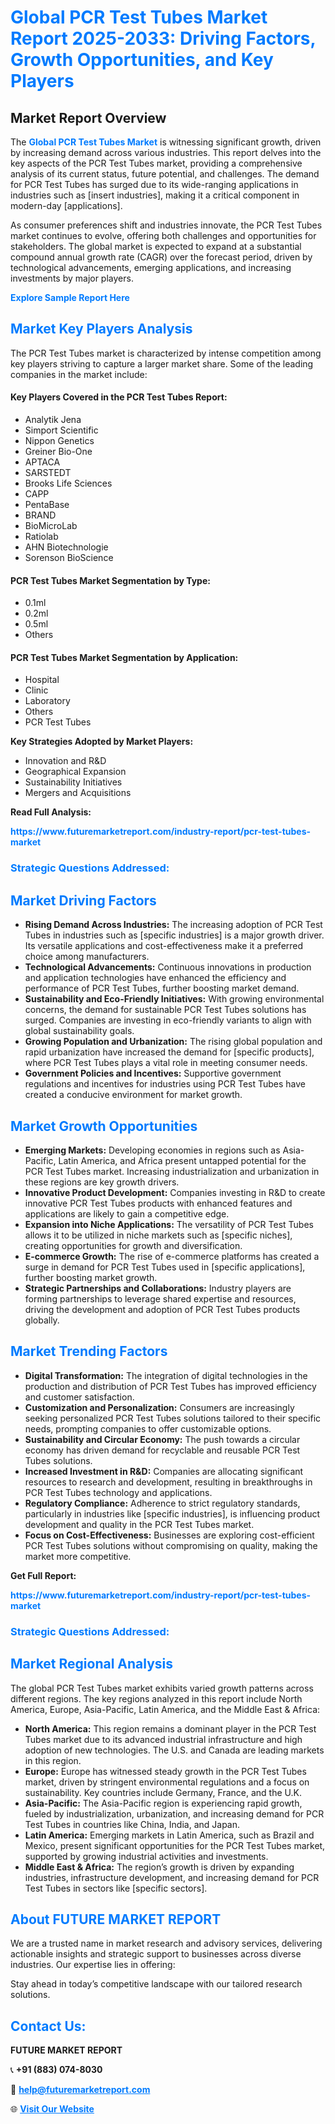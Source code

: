 <h1 style="color: #007BFF;">Global PCR Test Tubes Market Report 2025-2033: Driving Factors, Growth Opportunities, and Key Players</h1>

<section id="overview">
<h2>Market Report Overview</h2>
<p>The <a href="https://www.futuremarketreport.com/industry-report/pcr-test-tubes-market" style="color: #007BFF; text-decoration: none;"><strong>Global PCR Test Tubes Market</strong></a> is witnessing significant growth, driven by increasing demand across various industries. This report delves into the key aspects of the PCR Test Tubes market, providing a comprehensive analysis of its current status, future potential, and challenges. The demand for PCR Test Tubes has surged due to its wide-ranging applications in industries such as [insert industries], making it a critical component in modern-day [applications].</p>
<p>As consumer preferences shift and industries innovate, the PCR Test Tubes market continues to evolve, offering both challenges and opportunities for stakeholders. The global market is expected to expand at a substantial compound annual growth rate (CAGR) over the forecast period, driven by technological advancements, emerging applications, and increasing investments by major players.</p>
</section>

<section id="overview">
<p><a href="https://www.futuremarketreport.com/request-sample/reportId=123500" style="color: #007BFF; text-decoration: none;"><strong>Explore Sample Report Here</strong></a></p>
</section>

<section id="key-players">
<h2 style="color: #007BFF;">Market Key Players Analysis</h2>
<p>The PCR Test Tubes market is characterized by intense competition among key players striving to capture a larger market share. Some of the leading companies in the market include:</p>
<h4>Key Players Covered in the PCR Test Tubes Report:</h4>
<ul><li>Analytik Jena</li><li>Simport Scientific</li><li>Nippon Genetics</li><li>Greiner Bio-One</li><li>APTACA</li><li>SARSTEDT</li><li>Brooks Life Sciences</li><li>CAPP</li><li>PentaBase</li><li>BRAND</li><li>BioMicroLab</li><li>Ratiolab</li><li>AHN Biotechnologie</li><li>Sorenson BioScience</li></ul>
<h4>PCR Test Tubes Market Segmentation by Type:</h4>
<ul><li>0.1ml</li><li>0.2ml</li><li>0.5ml</li><li>Others</li></ul>

<h4>PCR Test Tubes Market Segmentation by Application:</h4>
<ul><li>Hospital</li><li>Clinic</li><li>Laboratory</li><li>Others</li><li>PCR Test Tubes</li></ul>
<p><strong>Key Strategies Adopted by Market Players:</strong></p>
<ul>
<li>Innovation and R&D</li>
<li>Geographical Expansion</li>
<li>Sustainability Initiatives</li>
<li>Mergers and Acquisitions</li>
</ul>
</section>

<section>
<p><strong>Read Full Analysis: </strong></p><a href="https://www.futuremarketreport.com/industry-report/pcr-test-tubes-market" style="color: #007BFF; text-decoration: none;"><strong>https://www.futuremarketreport.com/industry-report/pcr-test-tubes-market</strong></a>
<h3 style="color: #007BFF;">Strategic Questions Addressed:</h3>
</section>

<section id="driving-factors">
<h2 style="color: #007BFF;">Market Driving Factors</h2>
<ul>
<li><strong>Rising Demand Across Industries:</strong> The increasing adoption of PCR Test Tubes in industries such as [specific industries] is a major growth driver. Its versatile applications and cost-effectiveness make it a preferred choice among manufacturers.</li>
<li><strong>Technological Advancements:</strong> Continuous innovations in production and application technologies have enhanced the efficiency and performance of PCR Test Tubes, further boosting market demand.</li>
<li><strong>Sustainability and Eco-Friendly Initiatives:</strong> With growing environmental concerns, the demand for sustainable PCR Test Tubes solutions has surged. Companies are investing in eco-friendly variants to align with global sustainability goals.</li>
<li><strong>Growing Population and Urbanization:</strong> The rising global population and rapid urbanization have increased the demand for [specific products], where PCR Test Tubes plays a vital role in meeting consumer needs.</li>
<li><strong>Government Policies and Incentives:</strong> Supportive government regulations and incentives for industries using PCR Test Tubes have created a conducive environment for market growth.</li>
</ul>
</section>

<section id="growth-opportunities">
<h2 style="color: #007BFF;">Market Growth Opportunities</h2>
<ul>
<li><strong>Emerging Markets:</strong> Developing economies in regions such as Asia-Pacific, Latin America, and Africa present untapped potential for the PCR Test Tubes market. Increasing industrialization and urbanization in these regions are key growth drivers.</li>
<li><strong>Innovative Product Development:</strong> Companies investing in R&D to create innovative PCR Test Tubes products with enhanced features and applications are likely to gain a competitive edge.</li>
<li><strong>Expansion into Niche Applications:</strong> The versatility of PCR Test Tubes allows it to be utilized in niche markets such as [specific niches], creating opportunities for growth and diversification.</li>
<li><strong>E-commerce Growth:</strong> The rise of e-commerce platforms has created a surge in demand for PCR Test Tubes used in [specific applications], further boosting market growth.</li>
<li><strong>Strategic Partnerships and Collaborations:</strong> Industry players are forming partnerships to leverage shared expertise and resources, driving the development and adoption of PCR Test Tubes products globally.</li>
</ul>
</section>

<section id="trending-factors">
<h2 style="color: #007BFF;">Market Trending Factors</h2>
<ul>
<li><strong>Digital Transformation:</strong> The integration of digital technologies in the production and distribution of PCR Test Tubes has improved efficiency and customer satisfaction.</li>
<li><strong>Customization and Personalization:</strong> Consumers are increasingly seeking personalized PCR Test Tubes solutions tailored to their specific needs, prompting companies to offer customizable options.</li>
<li><strong>Sustainability and Circular Economy:</strong> The push towards a circular economy has driven demand for recyclable and reusable PCR Test Tubes solutions.</li>
<li><strong>Increased Investment in R&D:</strong> Companies are allocating significant resources to research and development, resulting in breakthroughs in PCR Test Tubes technology and applications.</li>
<li><strong>Regulatory Compliance:</strong> Adherence to strict regulatory standards, particularly in industries like [specific industries], is influencing product development and quality in the PCR Test Tubes market.</li>
<li><strong>Focus on Cost-Effectiveness:</strong> Businesses are exploring cost-efficient PCR Test Tubes solutions without compromising on quality, making the market more competitive.</li>
</ul>
</section>

<section>
<p><strong>Get Full Report: </strong></p><a href="https://www.futuremarketreport.com/industry-report/pcr-test-tubes-market" style="color: #007BFF; text-decoration: none;"><strong>https://www.futuremarketreport.com/industry-report/pcr-test-tubes-market</strong></a>
<h3 style="color: #007BFF;">Strategic Questions Addressed:</h3>
</section>


<section id="regional-analysis">
<h2 style="color: #007BFF;">Market Regional Analysis</h2>
<p>The global PCR Test Tubes market exhibits varied growth patterns across different regions. The key regions analyzed in this report include North America, Europe, Asia-Pacific, Latin America, and the Middle East & Africa:</p>
<ul>
<li><strong>North America:</strong> This region remains a dominant player in the PCR Test Tubes market due to its advanced industrial infrastructure and high adoption of new technologies. The U.S. and Canada are leading markets in this region.</li>
<li><strong>Europe:</strong> Europe has witnessed steady growth in the PCR Test Tubes market, driven by stringent environmental regulations and a focus on sustainability. Key countries include Germany, France, and the U.K.</li>
<li><strong>Asia-Pacific:</strong> The Asia-Pacific region is experiencing rapid growth, fueled by industrialization, urbanization, and increasing demand for PCR Test Tubes in countries like China, India, and Japan.</li>
<li><strong>Latin America:</strong> Emerging markets in Latin America, such as Brazil and Mexico, present significant opportunities for the PCR Test Tubes market, supported by growing industrial activities and investments.</li>
<li><strong>Middle East & Africa:</strong> The region’s growth is driven by expanding industries, infrastructure development, and increasing demand for PCR Test Tubes in sectors like [specific sectors].</li>
</ul>
</section>

<footer>
<h2 style="color: #007BFF;">About FUTURE MARKET REPORT</h2>
<p>We are a trusted name in market research and advisory services, delivering actionable insights and strategic support to businesses across diverse industries. Our expertise lies in offering:</p>

<p>Stay ahead in today’s competitive landscape with our tailored research solutions.</p>

<h2 style="color: #007BFF;">Contact Us:</h2>
<p><strong>FUTURE MARKET REPORT</strong></p>
<p>📞 <strong>+91 (883) 074-8030</strong></p>
<p>📧 <strong><a href="mailto:help@futuremarketreport.com" style="color: #007BFF;">help@futuremarketreport.com</a></strong></p>
<p>🌐 <strong><a href="https://www.futuremarketreport.com/" style="color: #007BFF;">Visit Our Website</a></strong></p>
</footer>